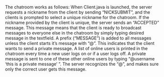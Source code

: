 The chatroom works as follows: 
When Client.java is launched, the server requests a nickname from the client by sending 
“NICKSUBMIT”, and the clients is prompted to select a unique nickname for the chatroom. 
If the nickname provided by the client is unique, the server sends an “ACCEPTED” message. 
This message means that the client is ready to broadcast messages to everyone else in the 
chatroom by simply typing desired message in the textfield. A prefix (“MESSAGE”) is added 
to all messages unless the client starts it’s message with “@”. This indicates that the 
client wants to send a private message. A list of online users is printed in the chatroom 
every time a new user logs on or if a user logs off. A private message is sent to one of 
these other online users by typing “@username ‘this is a private message’ ”. The server 
recognizes the “@”, and makes sure only the correct user gets this message.

